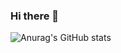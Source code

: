 ### Hi there 👋
![Anurag's GitHub stats](https://github-readme-stats.vercel.app/api?username=enddl3788&show_icons=true&theme=transparent)

<!--
**enddl3788/enddl3788** is a ✨ _special_ ✨ repository because its `README.md` (this file) appears on your GitHub profile.

Here are some ideas to get you started:

- 🔭 I’m currently working on ...
- 🌱 I’m currently learning ...
- 👯 I’m looking to collaborate on ...
- 🤔 I’m looking for help with ...
- 💬 Ask me about ...
- 📫 How to reach me: ...
- 😄 Pronouns: ...
- ⚡ Fun fact: ...
-->
